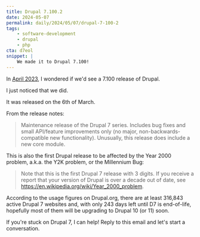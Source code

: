 ```yaml
---
title: Drupal 7.100.2
date: 2024-05-07
permalink: daily/2024/05/07/drupal-7-100-2
tags:
    - software-development
    - drupal
    - php
cta: d7eol
snippet: |
    We made it to Drupal 7.100!
---
```


In [April 2023][post], I wondered if we'd see a 7.100 release of Drupal.

I just noticed that we did.

It was released on the 6th of March.

From the release notes:

> Maintenance release of the Drupal 7 series. Includes bug fixes and small API/feature improvements only (no major, non-backwards-compatible new functionality). Unusually, this release does include a new core module.

This is also the first Drupal release to be affected by the Year 2000 problem, a.k.a. the Y2K problem, or the Millennium Bug:

> Note that this is the first Drupal 7 release with 3 digits. If you receive a report that your version of Drupal is over a decade out of date, see https://en.wikipedia.org/wiki/Year_2000_problem.

According to the usage figures on Drupal.org, there are at least 316,843 active Drupal 7 websites and, with only 243 days left until D7 is end-of-life, hopefully most of them will be upgrading to Drupal 10 (or 11) soon.

If you're stuck on Drupal 7, I can help! Reply to this email and let's start a conversation.

[post]: {{site.url}}/archive/2023/04/30/will-we-see-drupal-7-100
